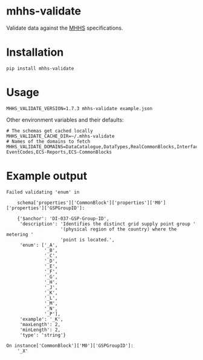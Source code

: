 # mhhs-validate

Validate data against the [MHHS](https://www.mhhsprogramme.co.uk/) specifications.

# Installation

```shell
pip install mhhs-validate
```

# Usage

```shell
MHHS_VALIDATE_VERSION=1.7.3 mhhs-validate example.json
```

Other environment variables and their defaults:

```shell
# The schemas get cached locally
MHHS_VALIDATE_CACHE_DIR=~/.mhhs-validate
# Names of the domains to fetch
MHHS_VALIDATE_DOMAINS=DataCatalogue,DataTypes,RealCommonBlocks,Interfaces-EventCodes,ECS-Reports,ECS-CommonBlocks
```

# Example output

```
Failed validating 'enum' in

    schema['properties']['CommonBlock']['properties']['M0']['properties']['GSPGroupID']:

    {'$anchor': 'DI-037-GSP-Group-ID',
     'description': 'Identifies the distinct grid supply point group '
                    '(physical region of the country) where the metering '
                    'point is located.',
     'enum': ['_A',
              '_B',
              '_C',
              '_D',
              '_E',
              '_F',
              '_G',
              '_H',
              '_J',
              '_K',
              '_L',
              '_M',
              '_N',
              '_P'],
     'example': '_K',
     'maxLength': 2,
     'minLength': 2,
     'type': 'string'}

On instance['CommonBlock']['M0']['GSPGroupID']:
    '_X'
```
